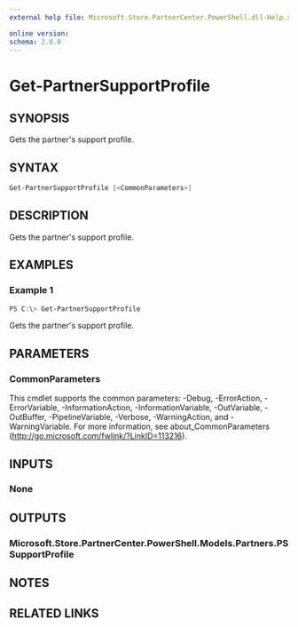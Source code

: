 ```yaml
---
external help file: Microsoft.Store.PartnerCenter.PowerShell.dll-Help.xml

online version:
schema: 2.0.0
---
```


# Get-PartnerSupportProfile

## SYNOPSIS
Gets the partner's support profile.

## SYNTAX

```powershell
Get-PartnerSupportProfile [<CommonParameters>]
```

## DESCRIPTION
Gets the partner's support profile.

## EXAMPLES

### Example 1
```powershell
PS C:\> Get-PartnerSupportProfile
```

Gets the partner's support profile.

## PARAMETERS

### CommonParameters
This cmdlet supports the common parameters: -Debug, -ErrorAction, -ErrorVariable, -InformationAction, -InformationVariable, -OutVariable, -OutBuffer, -PipelineVariable, -Verbose, -WarningAction, and -WarningVariable. For more information, see about_CommonParameters (http://go.microsoft.com/fwlink/?LinkID=113216).

## INPUTS

### None

## OUTPUTS

### Microsoft.Store.PartnerCenter.PowerShell.Models.Partners.PSSupportProfile

## NOTES

## RELATED LINKS
